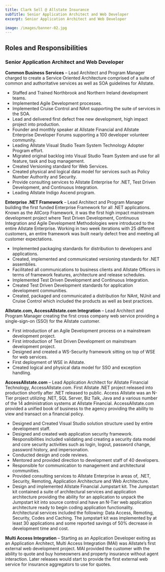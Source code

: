 ```yaml
---
title: Clark Sell @ Allstate Insurance
subTitle: Senior Application Architect and Web Developer
excerpt: Senior Application Architect and Web Developer

image: /images/banner-02.jpg
---
```


## Roles and Responsibilities

### Senior Application Architect and Web Developer

**Common Business Services** – Lead Architect and Program Manager charged to create a Service Oriented Architecture comprised of a suite of common and authoritative services as well as SOA guidelines for Allstate.

-   Staffed and Trained Northbrook and Northern Ireland development teams.
-   Implemented Agile Development processes.
-   Implemented Cruise Control and NAnt supporting the suite of services in the SOA.
-   Lead and delivered first defect free new development, high impact project into production.
-   Founder and monthly speaker at Allstate Financial and Allstate Enterprise Developer Forums supporting a 100 developer volunteer community.
-   Leading Allstate Visual Studio Team System Technology Adopter Program effort.
-   Migrated original backlog into Visual Studio Team System and use for all feature, task and bug management.
-   Created Versioning standard for Web Services.
-   Created physical and logical data model for services such as Policy Number Authority and Security.
-   Provide consulting services to Allstate Enterprise for .NET, Test Driven Development, and Continuous Integration.
-   Leading Allstate Indigo Ascend program.

**Enterprise .NET Framework** – Lead Architect and Program Manager building the first funded Enterprise Framework for all .NET applications. Known as the AllCorp Framework, it was the first high impact mainstream development project where Test Driven Development, Continuous Integration and Agile Development Methodologies were introduced to the entire Allstate Enterprise. Working in two week iterations with 25 different customers, an entire framework was built nearly defect free and meeting all customer expectations.

-   Implemented packaging standards for distribution to developers and applications.
-   Created, implemented and communicated versioning standards for .NET assemblies.
-   Facilitated all communications to business clients and Allstate Officers in terms of framework features, architecture and release schedules.
-   Implemented Test Driven Development and Continuous Integration.
-   Created Test Driven Development standards for application development communities.
-   Created, packaged and communicated a distribution for NAnt, NUnit and Cruise Control which included the products as well as best practices.

**Allstate.com, AccessAllstate.com Integration** – Lead Architect and Program Manager creating the first cross company web service providing a single-sign-on (SSO) for the Allstate customer.

-   First introduction of an Agile Development process on a mainstream development project.
-   First introduction of Test Driven Development on mainstream development project.
-   Designed and created a WS-Security framework sitting on top of WSE for web services.
-   First deployment of WSE in Allstate.
-   Created logical and physical data model for SSO and exception handling.

**AccessAllstate.com** – Lead Application Architect for Allstate Financial Technology, AccessAllstate.com. First Allstate .NET project released into production shortly after .NET released to public. Access Allstate was an N-Tier project utilizing .NET, SQL Server, Biz Talk, Java and a various number of the 14 administration systems at Allstate Financial. AccessAllstate.com provided a unified book of business to the agency providing the ability to view and transact on a financial policy.

-   Designed and Created Visual Studio solution structure used by entire development staff.
-   Designed and created web application security framework. Responsibilities included validating and creating a security data model and core security activities such as login, logout, password change, password history, and impersonation.
-   Conducted design and code reviews.
-   Mentored and provided direction to development staff of 40 developers.
-   Responsible for communication to management and architectural communities.
-   Provided consulting services to Allstate Enterprise in areas of, .NET, Security, Remoting, Application Architecture and Web Architecture.
-   Design and implemented Allstate Financial Jumpstart kit. The Jumpstart kit contained a suite of architectural services and application architecture providing the ability for an application to unpack the Jumpstart kit into source control and have an N-Tier web application architecture ready to begin coding application functionality. Architectural services included the following: Data Access, Remoting, Security, Codes and Caching. The jumpstart kit was implemented by at least 30 applications and some reported savings of 50% decrease in development time and cost.

**Multi Access Integration** – Starting as an Application Developer exiting as an Application Architect, Multi Access Integration (MAI) was Allstate’s first external web development project. MAI provided the customer with the ability to quote and buy homeowners and property insurance without agent interaction. Later releases would start to provide the first external web service for insurance aggregators to use for quotes.
